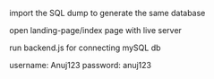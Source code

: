 import the SQL dump to generate the same database

open landing-page/index page with live server

run backend.js for connecting mySQL db

username:
Anuj123
password:
anuj123

